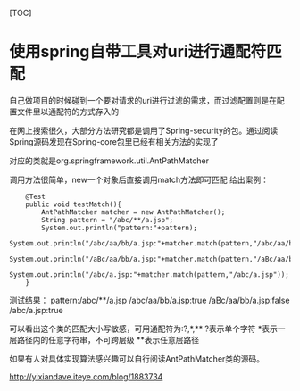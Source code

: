 [TOC]



# 使用spring自带工具对uri进行通配符匹配

自己做项目的时候碰到一个要对请求的uri进行过滤的需求，而过滤配置则是在配置文件里以通配符的方式存入的 

在网上搜索很久，大部分方法研究都是调用了Spring-security的包。通过阅读Spring源码发现在Spring-core包里已经有相关方法的实现了 

对应的类就是org.springframework.util.AntPathMatcher 

调用方法很简单，new一个对象后直接调用match方法即可匹配 
给出案例： 

```
	@Test  
    public void testMatch(){  
        AntPathMatcher matcher = new AntPathMatcher();  
        String pattern = "/abc/**/a.jsp";  
        System.out.println("pattern:"+pattern);  
        System.out.println("/abc/aa/bb/a.jsp:"+matcher.match(pattern,"/abc/aa/bb/a.jsp"));  
        System.out.println("/aBc/aa/bb/a.jsp:"+matcher.match(pattern,"/aBc/aa/bb/a.jsp"));  
        System.out.println("/abc/a.jsp:"+matcher.match(pattern,"/abc/a.jsp"));  
    }  
```



测试结果： 
pattern:/abc/**/a.jsp 
/abc/aa/bb/a.jsp:true 
/aBc/aa/bb/a.jsp:false 
/abc/a.jsp:true 

可以看出这个类的匹配大小写敏感，可用通配符为:?,*,** 
?表示单个字符 
*表示一层路径内的任意字符串，不可跨层级 
**表示任意层路径 

如果有人对具体实现算法感兴趣可以自行阅读AntPathMatcher类的源码。





http://yixiandave.iteye.com/blog/1883734








